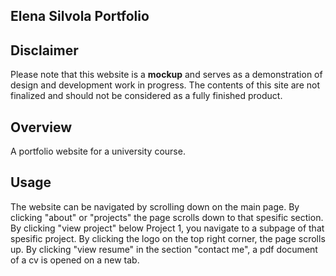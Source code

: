 ## Elena Silvola Portfolio

## Disclaimer
Please note that this website is a **mockup** and serves as a demonstration of design and development work in progress. The contents of this site are not finalized and should not be considered as a fully finished product.

## Overview
A portfolio website for a university course.

## Usage
The website can be navigated by scrolling down on the main page. 
By clicking "about" or "projects" the page scrolls down to that spesific section. 
By clicking "view project" below Project 1, you navigate to a subpage of that spesific project. 
By clicking the logo on the top right corner, the page scrolls up.
By clicking "view resume" in the section "contact me", a pdf document of a cv is opened on a new tab.
